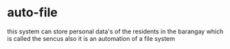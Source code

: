 # auto-file
this system can store personal data's of the residents in the barangay which is called the sencus also it is an automation of a file system

